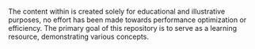 The content within is created solely for educational and illustrative purposes, no effort has been made towards performance optimization or efficiency.
The primary goal of this repository is to serve as a learning resource, demonstrating various concepts.
